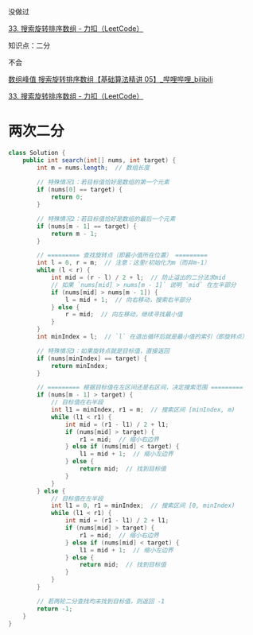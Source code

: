 

没做过



[33. 搜索旋转排序数组 - 力扣（LeetCode）](https://leetcode.cn/problems/search-in-rotated-sorted-array/description/?envType=study-plan-v2&envId=top-100-liked)



知识点：二分



不会



[数组峰值 搜索旋转排序数组【基础算法精讲 05】_哔哩哔哩_bilibili](https://www.bilibili.com/video/BV1QK411d76w/?vd_source=96c1635797a0d7626fb60e973a29da38)



[33. 搜索旋转排序数组 - 力扣（LeetCode）](https://leetcode.cn/problems/search-in-rotated-sorted-array/solutions/1987503/by-endlesscheng-auuh/?envType=study-plan-v2&envId=top-100-liked)



# 两次二分



```java
class Solution {
    public int search(int[] nums, int target) {
        int m = nums.length;  // 数组长度
        
        // 特殊情况1：若目标值恰好是数组的第一个元素
        if (nums[0] == target) {
            return 0;
        }

        // 特殊情况2：若目标值恰好是数组的最后一个元素
        if (nums[m - 1] == target) {
            return m - 1;
        }

        // ========= 查找旋转点（即最小值所在位置） =========
        int l = 0, r = m;  // 注意：这里r初始化为m（而非m-1）
        while (l < r) {
            int mid = (r - l) / 2 + l;  // 防止溢出的二分法求mid
            // 如果 `nums[mid] > nums[m - 1]` 说明 `mid` 在左半部分
            if (nums[mid] > nums[m - 1]) {
                l = mid + 1;  // 向右移动，搜索右半部分
            } else {
                r = mid;  // 向左移动，继续寻找最小值
            }
        }
        int minIndex = l;  // `l` 在退出循环后就是最小值的索引（即旋转点）

        // 特殊情况3：如果旋转点就是目标值，直接返回
        if (nums[minIndex] == target) {
            return minIndex;
        }

        // ========= 根据目标值在左区间还是右区间，决定搜索范围 =========
        if (nums[m - 1] > target) {
            // 目标值在右半段
            int l1 = minIndex, r1 = m;  // 搜索区间 [minIndex, m)
            while (l1 < r1) {
                int mid = (r1 - l1) / 2 + l1;
                if (nums[mid] > target) {
                    r1 = mid;  // 缩小右边界
                } else if (nums[mid] < target) {
                    l1 = mid + 1;  // 缩小左边界
                } else {
                    return mid;  // 找到目标值
                }
            }
        } else {
            // 目标值在左半段
            int l1 = 0, r1 = minIndex;  // 搜索区间 [0, minIndex)
            while (l1 < r1) {
                int mid = (r1 - l1) / 2 + l1;
                if (nums[mid] > target) {
                    r1 = mid;  // 缩小右边界
                } else if (nums[mid] < target) {
                    l1 = mid + 1;  // 缩小左边界
                } else {
                    return mid;  // 找到目标值
                }
            }
        }

        // 若两轮二分查找均未找到目标值，则返回 -1
        return -1;
    }
}

```

